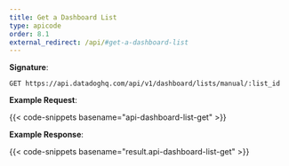 ```yaml
---
title: Get a Dashboard List
type: apicode
order: 8.1
external_redirect: /api/#get-a-dashboard-list
---
```


**Signature**:

`GET https://api.datadoghq.com/api/v1/dashboard/lists/manual/:list_id`

**Example Request**:

{{< code-snippets basename="api-dashboard-list-get" >}}

**Example Response**:

{{< code-snippets basename="result.api-dashboard-list-get" >}}
